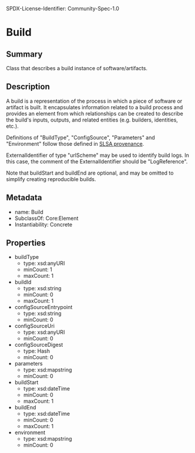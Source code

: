SPDX-License-Identifier: Community-Spec-1.0

# Build

## Summary

Class that describes a build instance of software/artifacts.

## Description

A build is a representation of the process in which a piece of software or artifact is built. It encapsulates information related to a build process and
provides an element from which relationships can be created to describe the build's inputs, outputs, and related entities (e.g. builders, identities, etc.).

Definitions of "BuildType", "ConfigSource", "Parameters" and "Environment" follow
those defined in [SLSA provenance](https://slsa.dev/provenance/v0.2).

ExternalIdentifier of type "urlScheme" may be used to identify build logs. In this case, the comment of the ExternalIdentifier should be "LogReference".

Note that buildStart and buildEnd are optional, and may be omitted to simplify creating reproducible builds.

## Metadata

- name: Build
- SubclassOf: Core:Element
- Instantiability: Concrete

## Properties

- buildType
  - type: xsd:anyURI
  - minCount: 1
  - maxCount: 1
- buildId
  - type: xsd:string
  - minCount: 0
  - maxCount: 1
- configSourceEntrypoint
  - type: xsd:string
  - minCount: 0
- configSourceUri
  - type: xsd:anyURI
  - minCount: 0
- configSourceDigest
  - type: Hash
  - minCount: 0
- parameters
  - type: xsd:map<string>string
  - minCount: 0
- buildStart
  - type: xsd:dateTime
  - minCount: 0
  - maxCount: 1
- buildEnd
  - type: xsd:dateTime
  - minCount: 0
  - maxCount: 1
- environment
  - type: xsd:map<string>string
  - minCount: 0
